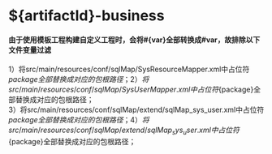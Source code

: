 # ${artifactId}-business  
#### 由于使用模板工程构建自定义工程时，会将#{var}全部转换成#var，故排除以下文件变量过滤  
1）将src/main/resources/conf/sqlMap/SysResourceMapper.xml中占位符${package}全部替换成对应的包根路径；  
2）将src/main/resources/conf/sqlMap/SysUserMapper.xml中占位符${package}全部替换成对应的包根路径；  
3）将src/main/resources/conf/sqlMap/extend/sqlMap_sys_user.xml中占位符${package}全部替换成对应的包根路径；  
4）将src/main/resources/conf/sqlMap/extend/sqlMap_sys_user.xml中占位符${package}全部替换成对应的包根路径；  
